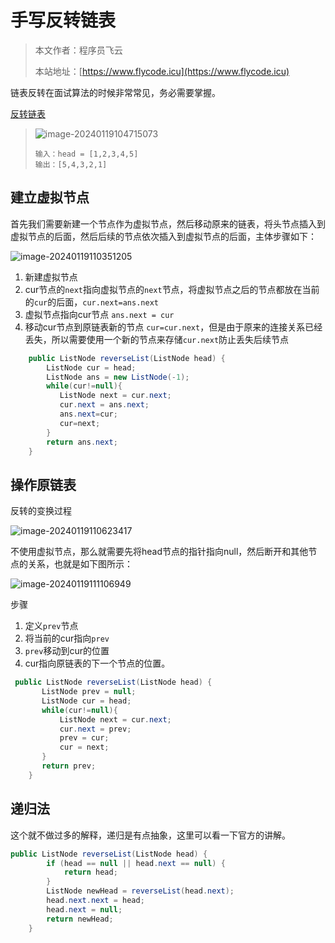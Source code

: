 # 手写反转链表
> 本文作者：程序员飞云
>
> 本站地址：[https://www.flycode.icu](https://www.flycode.icu)

链表反转在面试算法的时候非常常见，务必需要掌握。

[反转链表](https://leetcode.cn/problems/reverse-linked-list/description/)
>![image-20240119104715073](http://cdn.flycode.icu/codeCenterImg/202401191055163.png)
>
>```
>输入：head = [1,2,3,4,5]
>输出：[5,4,3,2,1]
>```

## 建立虚拟节点

首先我们需要新建一个节点作为虚拟节点，然后移动原来的链表，将头节点插入到虚拟节点的后面，然后后续的节点依次插入到虚拟节点的后面，主体步骤如下：

![image-20240119110351205](http://cdn.flycode.icu/codeCenterImg/202401191103274.png)

1. 新建虚拟节点
2. cur节点的`next`指向虚拟节点的`next`节点，将虚拟节点之后的节点都放在当前的`cur`的后面，`cur.next=ans.next`
3. 虚拟节点指向cur节点 `ans.next = cur`
4. 移动cur节点到原链表新的节点 `cur=cur.next`，但是由于原来的连接关系已经丢失，所以需要使用一个新的节点来存储`cur.next`防止丢失后续节点

```java
    public ListNode reverseList(ListNode head) {
        ListNode cur = head;
        ListNode ans = new ListNode(-1);
        while(cur!=null){
           ListNode next = cur.next;
           cur.next = ans.next;
           ans.next=cur;
           cur=next;
        }
        return ans.next;
    }
```



## 操作原链表

反转的变换过程

![image-20240119110623417](http://cdn.flycode.icu/codeCenterImg/202401191106474.png)

不使用虚拟节点，那么就需要先将head节点的指针指向null，然后断开和其他节点的关系，也就是如下图所示：

![image-20240119111106949](http://cdn.flycode.icu/codeCenterImg/202401191111003.png)

步骤

1. 定义`prev`节点
2. 将当前的cur指向`prev`
3. `prev`移动到cur的位置
4. cur指向原链表的下一个节点的位置。

```java
 public ListNode reverseList(ListNode head) {
       ListNode prev = null;
       ListNode cur = head;
       while(cur!=null){
           ListNode next = cur.next;
           cur.next = prev;
           prev = cur;
           cur = next;
       }
       return prev;
    }
```



## 递归法

这个就不做过多的解释，递归是有点抽象，这里可以看一下官方的讲解。

```java
public ListNode reverseList(ListNode head) {
        if (head == null || head.next == null) {
            return head;
        }
        ListNode newHead = reverseList(head.next);
        head.next.next = head;
        head.next = null;
        return newHead;
    }
```

